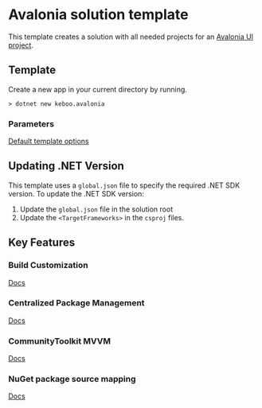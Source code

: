 # Avalonia solution template
This template creates a solution with all needed projects for an [Avalonia UI project](https://avaloniaui.net/).


## Template
Create a new app in your current directory by running.

```cli
> dotnet new keboo.avalonia
```

### Parameters
[Default template options](https://learn.microsoft.com/dotnet/core/tools/dotnet-new#options)

## Updating .NET Version

This template uses a `global.json` file to specify the required .NET SDK version. To update the .NET SDK version:

1. Update the `global.json` file in the solution root
2. Update the `<TargetFrameworks>` in the `csproj` files.

## Key Features

### Build Customization
[Docs](https://learn.microsoft.com/visualstudio/msbuild/customize-by-directory?view=vs-2022&WT.mc_id=DT-MVP-5003472)

### Centralized Package Management
[Docs](https://learn.microsoft.com/nuget/consume-packages/Central-Package-Management?WT.mc_id=DT-MVP-5003472)

### CommunityToolkit MVVM
[Docs](https://learn.microsoft.com/dotnet/communitytoolkit/mvvm/?WT.mc_id=DT-MVP-5003472)

### NuGet package source mapping
[Docs](https://learn.microsoft.com/nuget/consume-packages/package-source-mapping?WT.mc_id=DT-MVP-5003472)